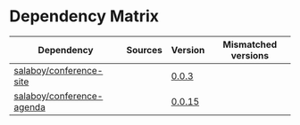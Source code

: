 # Dependency Matrix

Dependency | Sources | Version | Mismatched versions
---------- | ------- | ------- | -------------------
[salaboy/conference-site](https://github.com/salaboy/conference-site.git) |  | [0.0.3](https://github.com/salaboy/conference-site/releases/tag/v0.0.3) | 
[salaboy/conference-agenda](https://github.com/salaboy/conference-agenda.git) |  | [0.0.15](https://github.com/salaboy/conference-agenda/releases/tag/v0.0.15) | 
